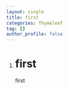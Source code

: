 ```yaml
---
layout: single
title: first
categories: Thymeleaf
tag: []
author_profile: false
---
```


1. # first
    first